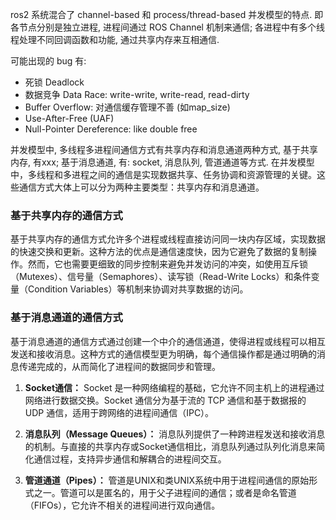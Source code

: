 ros2 系统混合了 channel-based 和 process/thread-based 并发模型的特点. 即各节点分别是独立进程, 进程间通过 ROS Channel 机制来通信; 各进程中有多个线程处理不同回调函数和功能, 通过共享内存来互相通信.

可能出现的 bug 有:
- 死锁 Deadlock
- 数据竞争 Data Race: write-write, write-read, read-dirty
- Buffer Overflow: 对通信缓存管理不善 (如map_size)
- Use-After-Free (UAF)
- Null-Pointer Dereference: like double free

并发模型中, 多线程多进程间通信方式有共享内存和消息通道两种方式, 基于共享内存, 有xxx; 基于消息通道, 有: socket, 消息队列, 管道通道等方式.
在并发模型中，多线程和多进程之间的通信是实现数据共享、任务协调和资源管理的关键。这些通信方式大体上可以分为两种主要类型：共享内存和消息通道。

### 基于共享内存的通信方式

基于共享内存的通信方式允许多个进程或线程直接访问同一块内存区域，实现数据的快速交换和更新。这种方法的优点是通信速度快，因为它避免了数据的复制操作。然而，它也需要更细致的同步控制来避免并发访问的冲突，如使用互斥锁（Mutexes）、信号量（Semaphores）、读写锁（Read-Write Locks）和条件变量（Condition Variables）等机制来协调对共享数据的访问。

### 基于消息通道的通信方式

基于消息通道的通信方式通过创建一个中介的通信通道，使得进程或线程可以相互发送和接收消息。这种方式的通信模型更为明确，每个通信操作都是通过明确的消息传递完成的，从而简化了进程间的数据同步和管理。

1. **Socket通信：** Socket 是一种网络编程的基础，它允许不同主机上的进程通过网络进行数据交换。Socket 通信分为基于流的 TCP 通信和基于数据报的 UDP 通信，适用于跨网络的进程间通信（IPC）。
    
2. **消息队列（Message Queues）：** 消息队列提供了一种跨进程发送和接收消息的机制。与直接的共享内存或Socket通信相比，消息队列通过队列化消息来简化通信过程，支持异步通信和解耦合的进程间交互。
    
3. **管道通道（Pipes）：** 管道是UNIX和类UNIX系统中用于进程间通信的原始形式之一。管道可以是匿名的，用于父子进程间的通信；或者是命名管道（FIFOs），它允许不相关的进程间进行双向通信。